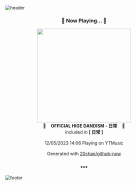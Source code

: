 ![header](https://capsule-render.vercel.app/api?type=wave&height=170&section=header&fontColor=090707&fontAlignX=45&fontAlignY=65&fontSize=100)

<h3 align="center">🎵 Now Playing... 🎵</h3>
<p align="center">
  <a href="https://music.youtube.com/watch?v=roZaPAlr2dg">
    <img width="300" src="https://lh3.googleusercontent.com/nSQjULASV6pnZWfiv69tAK2ESrZNqycZ9T2wkAE_iK6Apar535ENVTQkeFDp9UJFrpGIoNoqR9I_qgY">
  </a>
  <br>
  🎵&nbsp&nbsp&nbsp <b>OFFICIAL HIGE DANDISM - 日常</b> &nbsp&nbsp&nbsp🎵
  <br>
  included in <b>[ 日常 ]</b>
  
  <br />
  <br />
  12/05/2023 14:06 Playing on YTMusic
  <br />
  <br />
  Generated with <a href="https://github.com/20chan/github-now">20chan/github-now</a>
</p>

<h3 align="center">•••</h3>

![footer](https://capsule-render.vercel.app/api?type=wave&height=150&section=footer)
